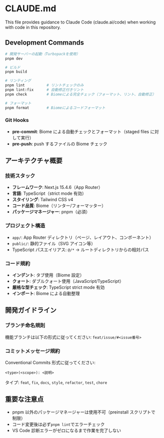 # CLAUDE.md

This file provides guidance to Claude Code (claude.ai/code) when working with code in this repository.

## Development Commands

```bash
# 開発サーバーの起動（Turbopackを使用）
pnpm dev

# ビルド
pnpm build

# リンティング
pnpm lint          # リントチェックのみ
pnpm lint:fix      # 自動修正付きリント
pnpm check         # Biomeによる完全チェック（フォーマット、リント、自動修正）

# フォーマット
pnpm format        # Biomeによるコードフォーマット
```

### Git Hooks

- **pre-commit**: Biome による自動チェックとフォーマット（staged files に対して実行）
- **pre-push**: push するファイルの Biome チェック

## アーキテクチャ概要

### 技術スタック

- **フレームワーク**: Next.js 15.4.6（App Router）
- **言語**: TypeScript（strict mode 有効）
- **スタイリング**: Tailwind CSS v4
- **コード品質**: Biome（リンター/フォーマッター）
- **パッケージマネージャー**: pnpm（必須）

### プロジェクト構造

- `app/`: App Router ディレクトリ（ページ、レイアウト、コンポーネント）
- `public/`: 静的ファイル（SVG アイコン等）
- TypeScript パスエイリアス: `@/*` → ルートディレクトリからの相対パス

### コード規約

- **インデント**: タブ使用（Biome 設定）
- **クォート**: ダブルクォート使用（JavaScript/TypeScript）
- **厳格な型チェック**: TypeScript strict mode 有効
- **インポート**: Biome による自動整理

## 開発ガイドライン

### ブランチ命名規則

機能ブランチは以下の形式に従ってください: `feat/issue/#<issue番号>`

### コミットメッセージ規約

Conventional Commits 形式に従ってください:

```
<type>(<scope>): <説明>
```

タイプ: `feat`, `fix`, `docs`, `style`, `refactor`, `test`, `chore`

## 重要な注意点

- pnpm 以外のパッケージマネージャーは使用不可（preinstall スクリプトで制限）
- コード変更後は必ず`pnpm lint`でエラーチェック
- VS Code 診断エラーがゼロになるまで作業を完了しない
